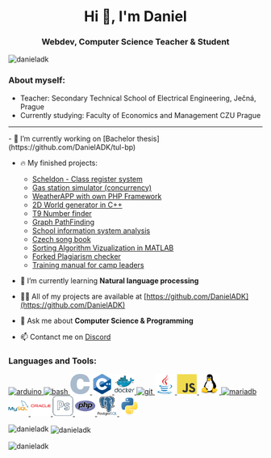 <h1 align="center">Hi 👋, I'm Daniel</h1>
<h3 align="center">Webdev, Computer Science Teacher & Student</h3>

<p align="left"> <img src="https://komarev.com/ghpvc/?username=danieladk&label=Profile%20views&color=0e75b6&style=flat" alt="danieladk" /> </p>

<h3 align="left">About myself:</h3>

- Teacher: Secondary Technical School of Electrical Engineering, Ječná, Prague
- Currently studying: Faculty of Economics and Management CZU Prague
<hr>
- 🔭 I’m currently working on [Bachelor thesis](https://github.com/DanielADK/tul-bp)

- 🔥 My finished projects:
  - [Scheldon - Class register system](https://github.com/DanielADK/scheldon)
  - [Gas station simulator (concurrency)](https://github.com/DanielADK/Go-gas-station-simulation)
  - [WeatherAPP with own PHP Framework](https://github.com/DanielADK/tul-stin)
  - [2D World generator in C++](https://github.com/DanielADK/ald-world-generator)
  - [T9 Number finder](https://github.com/DanielADK/ald-t9-number-finder)
  - [Graph PathFinding](https://github.com/DanielADK/TGHE-nejspolehlivejsi-cesta)
  - [School information system analysis](https://github.com/DanielADK/tul-prj)
  - [Czech song book](https://github.com/DanielADK/zpevnik)
  - [Sorting Algorithm Vizualization in MATLAB](https://github.com/DanielADK/SortingAlgorithmVizualization)
  - [Forked Plagiarism checker](https://github.com/DanielADK/Plagiarism-checker-Python)
  - [Training manual for camp leaders](https://github.com/DanielADK/skoleni-taborovych-vedouci)
   
- 🌱 I’m currently learning **Natural language processing**

- 👨‍💻 All of my projects are available at [https://github.com/DanielADK](https://github.com/DanielADK)

- 💬 Ask me about **Computer Science & Programming**

- 📫 Contanct me on <a href="https://discordapp.com/users/Daniels#1339">Discord</a>

<h3 align="left">Languages and Tools:</h3>
<p align="left"> <a href="https://www.arduino.cc/" target="_blank" rel="noreferrer"> <img src="https://cdn.worldvectorlogo.com/logos/arduino-1.svg" alt="arduino" width="40" height="40"/> </a> <a href="https://www.gnu.org/software/bash/" target="_blank" rel="noreferrer"> <img src="https://www.vectorlogo.zone/logos/gnu_bash/gnu_bash-icon.svg" alt="bash" width="40" height="40"/> </a> <a href="https://www.cprogramming.com/" target="_blank" rel="noreferrer"> <img src="https://raw.githubusercontent.com/devicons/devicon/master/icons/c/c-original.svg" alt="c" width="40" height="40"/> </a> <a href="https://www.w3schools.com/cpp/" target="_blank" rel="noreferrer"> <img src="https://raw.githubusercontent.com/devicons/devicon/master/icons/cplusplus/cplusplus-original.svg" alt="cplusplus" width="40" height="40"/> </a> <a href="https://www.docker.com/" target="_blank" rel="noreferrer"> <img src="https://raw.githubusercontent.com/devicons/devicon/master/icons/docker/docker-original-wordmark.svg" alt="docker" width="40" height="40"/> </a> <a href="https://git-scm.com/" target="_blank" rel="noreferrer"> <img src="https://www.vectorlogo.zone/logos/git-scm/git-scm-icon.svg" alt="git" width="40" height="40"/> </a> <a href="https://www.java.com" target="_blank" rel="noreferrer"> <img src="https://raw.githubusercontent.com/devicons/devicon/master/icons/java/java-original.svg" alt="java" width="40" height="40"/> </a> <a href="https://developer.mozilla.org/en-US/docs/Web/JavaScript" target="_blank" rel="noreferrer"> <img src="https://raw.githubusercontent.com/devicons/devicon/master/icons/javascript/javascript-original.svg" alt="javascript" width="40" height="40"/> </a> <a href="https://www.linux.org/" target="_blank" rel="noreferrer"> <img src="https://raw.githubusercontent.com/devicons/devicon/master/icons/linux/linux-original.svg" alt="linux" width="40" height="40"/> </a> <a href="https://mariadb.org/" target="_blank" rel="noreferrer"> <img src="https://www.vectorlogo.zone/logos/mariadb/mariadb-icon.svg" alt="mariadb" width="40" height="40"/> </a> <a href="https://www.mysql.com/" target="_blank" rel="noreferrer"> <img src="https://raw.githubusercontent.com/devicons/devicon/master/icons/mysql/mysql-original-wordmark.svg" alt="mysql" width="40" height="40"/> </a> <a href="https://www.oracle.com/" target="_blank" rel="noreferrer"> <img src="https://raw.githubusercontent.com/devicons/devicon/master/icons/oracle/oracle-original.svg" alt="oracle" width="40" height="40"/> </a> <a href="https://www.photoshop.com/en" target="_blank" rel="noreferrer"> <img src="https://raw.githubusercontent.com/devicons/devicon/master/icons/photoshop/photoshop-line.svg" alt="photoshop" width="40" height="40"/> </a> <a href="https://www.php.net" target="_blank" rel="noreferrer"> <img src="https://raw.githubusercontent.com/devicons/devicon/master/icons/php/php-original.svg" alt="php" width="40" height="40"/> </a> <a href="https://www.postgresql.org" target="_blank" rel="noreferrer"> <img src="https://raw.githubusercontent.com/devicons/devicon/master/icons/postgresql/postgresql-original-wordmark.svg" alt="postgresql" width="40" height="40"/> </a> <a href="https://www.python.org" target="_blank" rel="noreferrer"> <img src="https://raw.githubusercontent.com/devicons/devicon/master/icons/python/python-original.svg" alt="python" width="40" height="40"/> </a> </p>

<p><img align="left" src="https://github-readme-stats.vercel.app/api/top-langs?username=danieladk&show_icons=true&locale=en&layout=compact" alt="danieladk" /></p>

<p>&nbsp;<img align="center" src="https://github-readme-stats.vercel.app/api?username=danieladk&show_icons=true&locale=en" alt="danieladk" /></p>

<p><img align="center" src="https://github-readme-streak-stats.herokuapp.com/?user=danieladk&" alt="danieladk" /></p>
